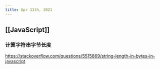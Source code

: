 ```yaml
---
title: Apr 11th, 2021
---
```


## [[JavaScript]]
### 计算字符串字节长度
https://stackoverflow.com/questions/5515869/string-length-in-bytes-in-javascript
